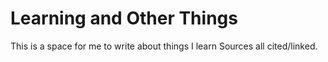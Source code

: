 # Learning and Other Things

This is a space for me to write about things I learn 
Sources all cited/linked.
